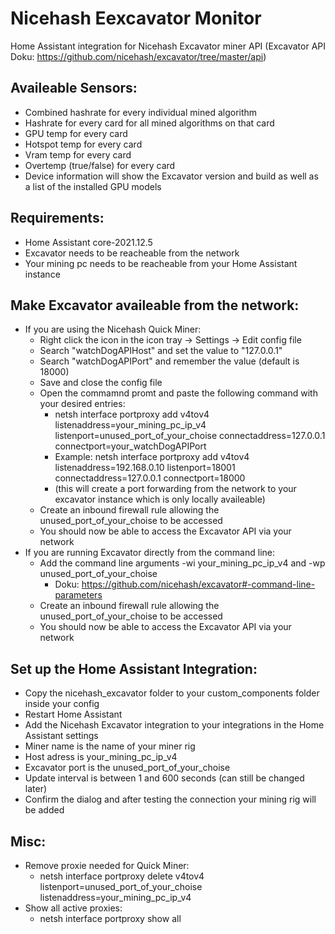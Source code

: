 # Nicehash Eexcavator Monitor
Home Assistant integration for Nicehash Excavator miner API
(Excavator API Doku: https://github.com/nicehash/excavator/tree/master/api)


Availeable Sensors:
------
 - Combined hashrate for every individual mined algorithm
 - Hashrate for every card for all mined algorithms on that card
 - GPU temp for every card
 - Hotspot temp for every card
 - Vram temp for every card
 - Overtemp (true/false) for every card
 - Device information will show the Excavator version and build as well as a list of the installed GPU models

Requirements:
------
- Home Assistant core-2021.12.5
- Excavator needs to be reacheable from the network
- Your mining pc needs to be reacheable from your Home Assistant instance


Make Excavator availeable from the network:
------
 - If you are using the Nicehash Quick Miner:
   - Right click the icon in the icon tray -> Settings -> Edit config file
   - Search "watchDogAPIHost" and set the value to "127.0.0.1"
   - Search "watchDogAPIPort" and remember the value (default is 18000)
   - Save and close the config file
   - Open the commamnd promt and paste the following command with your desired entries:
     - netsh interface portproxy add v4tov4 listenaddress=your_mining_pc_ip_v4 listenport=unused_port_of_your_choise connectaddress=127.0.0.1 connectport=your_watchDogAPIPort
     - Example: netsh interface portproxy add v4tov4 listenaddress=192.168.0.10 listenport=18001 connectaddress=127.0.0.1 connectport=18000
     - (this will create a port forwarding from the network to your excavator instance which is only locally availeable)
   - Create an inbound firewall rule allowing the unused_port_of_your_choise to be accessed
   - You should now be able to access the Excavator API via your network
 - If you are running Excavator directly from the command line:
   - Add the command line arguments -wi your_mining_pc_ip_v4 and -wp unused_port_of_your_choise
     - Doku: https://github.com/nicehash/excavator#-command-line-parameters
   - Create an inbound firewall rule allowing the unused_port_of_your_choise to be accessed
   - You should now be able to access the Excavator API via your network


Set up the Home Assistant Integration:
------
  - Copy the nicehash_excavator folder to your custom_components folder inside your config
  - Restart Home Assistant
  - Add the Nicehash Excavator integration to your integrations in the Home Assistant settings
  - Miner name is the name of your miner rig
  - Host adress is your_mining_pc_ip_v4
  - Excavator port is the unused_port_of_your_choise
  - Update interval is between 1 and 600 seconds (can still be changed later)
  - Confirm the dialog and after testing the connection your mining rig will be added

Misc:
------
 - Remove proxie needed for Quick Miner:
   - netsh interface portproxy delete v4tov4 listenport=unused_port_of_your_choise listenaddress=your_mining_pc_ip_v4
 - Show all active proxies:
   - netsh interface portproxy show all
